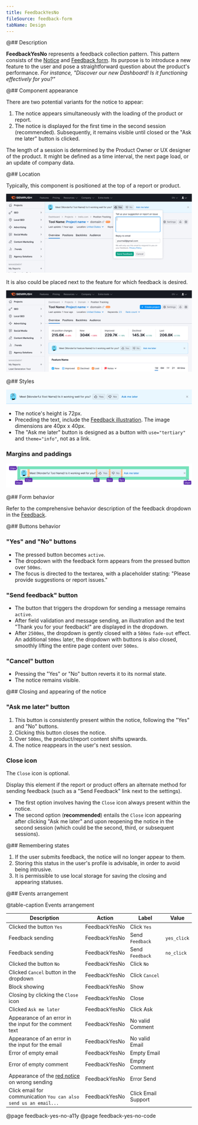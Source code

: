 ```yaml
---
title: FeedbackYesNo
fileSource: feedback-form
tabName: Design
---
```


@## Description

**FeedbackYesNo** represents a feedback collection pattern. This pattern consists of the [Notice](/components/notice/) and [Feedback form](/components/feedback/). Its purpose is to introduce a new feature to the user and pose a straightforward question about the product's performance. _For instance, "Discover our new Dashboard! Is it functioning effectively for you?"_

@## Component appearance

There are two potential variants for the notice to appear:

1. The notice appears simultaneously with the loading of the product or report.
2. The notice is displayed for the first time in the second session (recommended). Subsequently, it remains visible until closed or the "Ask me later" button is clicked.

The length of a session is determined by the Product Owner or UX designer of the product. It might be defined as a time interval, the next page load, or an update of company data.

@## Location

Typically, this component is positioned at the top of a report or product.

![](static/send-feedback-notice-on-top.png)

It is also could be placed next to the feature for which feedback is desired.

![](static/send-feedback-notice-next-to-feature.png)

@## Styles

![](static/feedback-yes-no.png)

- The notice's height is 72px.
- Preceding the text, include the [Feedback illustration](/style/illustration/). The image dimensions are 40px x 40px.
- The "Ask me later" button is designed as a button with `use="tertiary"` and `theme="info"`, not as a link.

### Margins and paddings

![](static/feedback-yes-no-sizes.png)

@## Form behavior

Refer to the comprehensive behavior description of the feedback dropdown in the [Feedback](/components/feedback/).

@## Buttons behavior

### "Yes" and "No" buttons

- The pressed button becomes `active`.
- The dropdown with the feedback form appears from the pressed button over `500ms`.
- The focus is directed to the textarea, with a placeholder stating: "Please provide suggestions or report issues."

### "Send feedback" button

- The button that triggers the dropdown for sending a message remains `active`.
- After field validation and message sending, an illustration and the text "Thank you for your feedback!" are displayed in the dropdown.
- After `2500ms`, the dropdown is gently closed with a `500ms` `fade-out` effect. An additional `500ms` later, the dropdown with buttons is also closed, smoothly lifting the entire page content over `500ms`.

### "Cancel" button

- Pressing the "Yes" or "No" button reverts it to its normal state.
- The notice remains visible.

@## Closing and appearing of the notice

### "Ask me later" button

1. This button is consistently present within the notice, following the "Yes" and "No" buttons.
2. Clicking this button closes the notice.
3. Over `500ms`, the product/report content shifts upwards.
4. The notice reappears in the user's next session.

### Close icon

The `Close` icon is optional.

Display this element if the report or product offers an alternate method for sending feedback (such as a "Send Feedback" link next to the settings).

- The first option involves having the `Close` icon always present within the notice.
- The second option (**recommended**) entails the `Close` icon appearing after clicking "Ask me later" and upon reopening the notice in the second session (which could be the second, third, or subsequent sessions).

@## Remembering states

1. If the user submits feedback, the notice will no longer appear to them.
2. Storing this status in the user's profile is advisable, in order to avoid being intrusive.
3. It is permissible to use local storage for saving the closing and appearing statuses.

@## Events arrangement

@table-caption Events arrangement

| Description                                                          | Action        | Label               | Value       |
| -------------------------------------------------------------------- | ------------- | ------------------- | ----------- |
| Clicked the button `Yes`                                             | FeedbackYesNo | Click `Yes`         |             |
| Feedback sending                                                     | FeedbackYesNo | Send `Feedback`     | `yes_click` |
| Feedback sending                                                     | FeedbackYesNo | Send `Feedback`     | `no_click`  |
| Clicked the button `No`                                              | FeedbackYesNo | Click `No`          |             |
| Clicked `Сancel` button in the dropdown                              | FeedbackYesNo | Click `Cancel`      |             |
| Block showing                                                        | FeedbackYesNo | Show                |             |
| Closing by clicking the `Close` icon                                 | FeedbackYesNo | Close               |             |
| Clicked `Ask me later`                                               | FeedbackYesNo | Click Ask           |             |
| Appearance of an error in the input for the comment text             | FeedbackYesNo | No valid Comment    |             |
| Appearance of an error in the input for the email                    | FeedbackYesNo | No valid Email      |             |
| Error of empty email                                                 | FeedbackYesNo | Empty Email         |             |
| Error of empty comment                                               | FeedbackYesNo | Empty Comment       |             |
| Appearance of the [red notice](/components/notice/) on wrong sending | FeedbackYesNo | Error Send          |             |
| Click email for communication `You can also send us an email...`     | FeedbackYesNo | Click Email Support |             |

@page feedback-yes-no-a11y
@page feedback-yes-no-code
